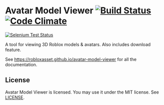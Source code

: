 Avatar Model Viewer [![Build Status](https://img.shields.io/travis/rust-lang/rust/master.svg)](http://travis-ci.org/) [![Code Climate](https://codeclimate.com/github/Stuk/jszip/badges/gpa.svg)](https://codeclimate.com/github/Stuk/jszip)
=====

[![Selenium Test Status](https://saucelabs.com/browser-matrix/jszip.svg)](https://saucelabs.com/u/jszip)

A tool for viewing 3D Roblox models & avatars. Also includes download feature.

See https://robloxasset.github.io/avatar-model-viewer for all the documentation.

License
-------

Avatar Model Viewer is licensed. You may use it under the MIT license. See [LICENSE](LICENSE).
